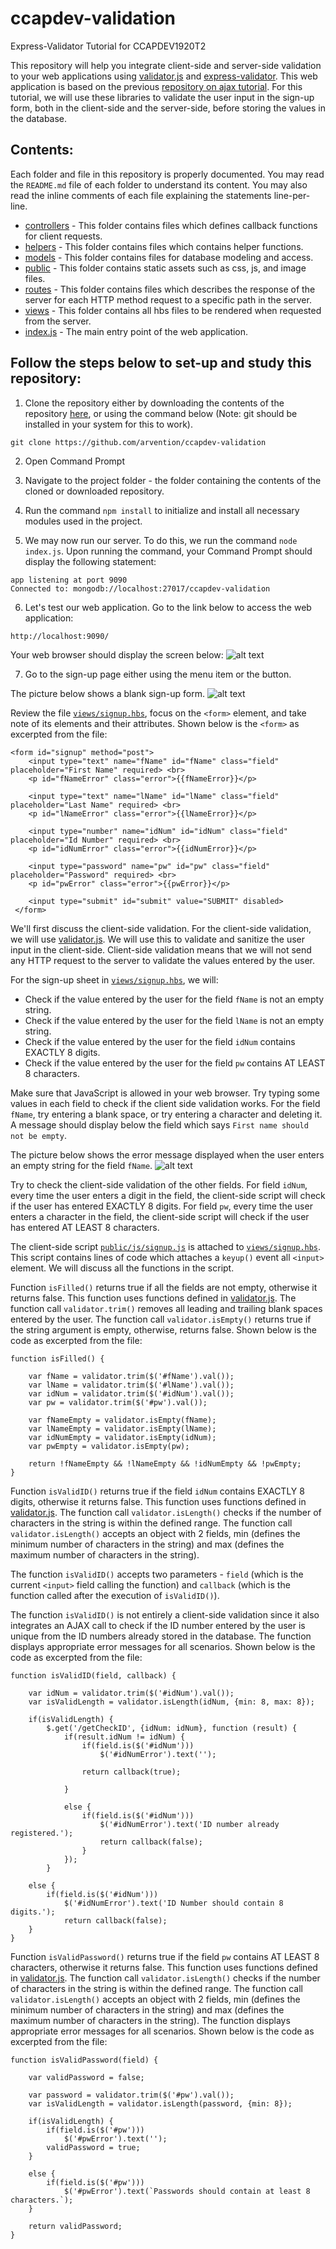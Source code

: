 # ccapdev-validation
Express-Validator Tutorial for CCAPDEV1920T2

This repository will help you integrate client-side and server-side validation to your web applications using [validator.js](https://github.com/validatorjs/validator.js) and [express-validator](https://express-validator.github.io/docs/). This web application is based on the previous [repository on ajax tutorial](https://github.com/arvention/ccapdev-ajax). For this tutorial, we will use these libraries to validate the user input in the sign-up form, both in the client-side and the server-side, before storing the values in the database.

## Contents:

Each folder and file in this repository is properly documented. You may read the `README.md` file of each folder to understand its content. You may also read the inline comments of each file explaining the statements line-per-line.

- [controllers](controllers) - This folder contains files which defines callback functions for client requests.
- [helpers](helpers) - This folder contains files which contains helper functions.
- [models](models) - This folder contains files for database modeling and access.
- [public](public) - This folder contains static assets such as css, js, and image files.
- [routes](routes) - This folder contains files which describes the response of the server for each HTTP method request to a specific path in the server.
- [views](views) - This folder contains all hbs files to be rendered when requested from the server.
- [index.js](index.js) - The main entry point of the web application.

## Follow the steps below to set-up and study this repository:
1. Clone the repository either by downloading the contents of the repository [here](https://github.com/arvention/ccapdev-validation/archive/master.zip), or using the command below (Note: git should be installed in your system for this to work).
```
git clone https://github.com/arvention/ccapdev-validation
```
2. Open Command Prompt
3. Navigate to the project folder - the folder containing the contents of the cloned or downloaded repository.
4. Run the command `npm install` to initialize and install all necessary modules used in the project.

5. We may now run our server. To do this, we run the command `node index.js`. Upon running the command, your Command Prompt should display the following statement:
```
app listening at port 9090
Connected to: mongodb://localhost:27017/ccapdev-validation
```

6. Let's test our web application. Go to the link below to access the web application:
```
http://localhost:9090/
```

Your web browser should display the screen below:
![alt text](index.png "Index Page")

7. Go to the sign-up page either using the menu item or the button.

The picture below shows a blank sign-up form.
![alt text](signup.png "Sign-up Page")

Review the file [`views/signup.hbs`](views/signup.hbs), focus on the `<form>` element, and take note of its elements and their attributes. Shown below is the `<form>` as excerpted from the file:

```
<form id="signup" method="post">
    <input type="text" name="fName" id="fName" class="field" placeholder="First Name" required> <br>
    <p id="fNameError" class="error">{{fNameError}}</p>

    <input type="text" name="lName" id="lName" class="field" placeholder="Last Name" required> <br>
    <p id="lNameError" class="error">{{lNameError}}</p>

    <input type="number" name="idNum" id="idNum" class="field" placeholder="Id Number" required> <br>
    <p id="idNumError" class="error">{{idNumError}}</p>

    <input type="password" name="pw" id="pw" class="field" placeholder="Password" required> <br>
    <p id="pwError" class="error">{{pwError}}</p>

    <input type="submit" id="submit" value="SUBMIT" disabled>
 </form>
```

We'll first discuss the client-side validation. For the client-side validation, we will use [validator.js](https://github.com/validatorjs/validator.js). We will use this to validate and sanitize the user input in the client-side. Client-side validation means that we will not send any HTTP request to the server to validate the values entered by the user.

For the sign-up sheet in [`views/signup.hbs`](views/signup.hbs), we will:
- Check if the value entered by the user for the field `fName` is not an empty string.
- Check if the value entered by the user for the field `lName` is not an empty string.
- Check if the value entered by the user for the field `idNum` contains EXACTLY 8 digits.
- Check if the value entered by the user for the field `pw` contains AT LEAST 8 characters.

Make sure that JavaScript is allowed in your web browser. Try typing some values in each field to check if the client side validation works. For the field `fName`, try entering a blank space, or try entering a character and deleting it. A message should display below the field which says `First name should not be empty`.

The picture below shows the error message displayed when the user enters an empty string for the field `fName`.
![alt text](signup-client-validation.png "Sign-up Page with Client-Side Validation")

Try to check the client-side validation of the other fields. For field `idNum`, every time the user enters a digit in the field, the client-side script will check if the user has entered EXACTLY 8 digits. For field `pw`, every time the user enters a character in the field, the client-side script will check if the user has entered AT LEAST 8 characters.

The client-side script [`public/js/signup.js`](public/js/signup.js) is attached to [`views/signup.hbs`](views/signup.hbs). This script contains lines of code which attaches a `keyup()` event all `<input>` element. We will discuss all the functions in the script.

Function `isFilled()` returns true if all the fields are not empty, otherwise it returns false. This function uses functions defined in [validator.js](https://github.com/validatorjs/validator.js). The function call `validator.trim()` removes all leading and trailing blank spaces entered by the user. The function call `validator.isEmpty()` returns true if the string argument is empty, otherwise, returns false. Shown below is the code as excerpted from the file:

```
function isFilled() {

    var fName = validator.trim($('#fName').val());
    var lName = validator.trim($('#lName').val());
    var idNum = validator.trim($('#idNum').val());
    var pw = validator.trim($('#pw').val());

    var fNameEmpty = validator.isEmpty(fName);
    var lNameEmpty = validator.isEmpty(lName);
    var idNumEmpty = validator.isEmpty(idNum);
    var pwEmpty = validator.isEmpty(pw);

    return !fNameEmpty && !lNameEmpty && !idNumEmpty && !pwEmpty;
}
```

Function `isValidID()` returns true if the field `idNum` contains EXACTLY 8 digits, otherwise it returns false. This function uses functions defined in [validator.js](https://github.com/validatorjs/validator.js). The function call `validator.isLength()` checks if the number of characters in the string is within the defined range. The function call `validator.isLength()` accepts an object with 2 fields, min (defines the minimum number of characters in the string) and max (defines the maximum number of characters in the string).

The function `isValidID()` accepts two parameters - `field` (which is the current `<input>` field calling the function) and `callback` (which is the function called after the execution of `isValidID()`).

The function `isValidID()` is not entirely a client-side validation since it also integrates an AJAX call to check if the ID number entered by the user is unique from the ID numbers already stored in the database. The function displays appropriate error messages for all scenarios. Shown below is the code as excerpted from the file:
```
function isValidID(field, callback) {

    var idNum = validator.trim($('#idNum').val());
    var isValidLength = validator.isLength(idNum, {min: 8, max: 8});

    if(isValidLength) {
        $.get('/getCheckID', {idNum: idNum}, function (result) {
            if(result.idNum != idNum) {
                if(field.is($('#idNum')))
                    $('#idNumError').text('');

                return callback(true);

            }

            else {
                if(field.is($('#idNum')))
                    $('#idNumError').text('ID number already registered.');
                    return callback(false);
                }
            });
        }

    else {
        if(field.is($('#idNum')))
            $('#idNumError').text('ID Number should contain 8 digits.');
            return callback(false);
    }
}
```

Function `isValidPassword()` returns true if the field `pw` contains AT LEAST 8 characters, otherwise it returns false. This function uses functions defined in [validator.js](https://github.com/validatorjs/validator.js). The function call `validator.isLength()` checks if the number of characters in the string is within the defined range. The function call `validator.isLength()` accepts an object with 2 fields, min (defines the minimum number of characters in the string) and max (defines the maximum number of characters in the string). The function displays appropriate error messages for all scenarios. Shown below is the code as excerpted from the file:

```
function isValidPassword(field) {

    var validPassword = false;

    var password = validator.trim($('#pw').val());
    var isValidLength = validator.isLength(password, {min: 8});

    if(isValidLength) {
        if(field.is($('#pw')))
            $('#pwError').text('');
        validPassword = true;
    }

    else {
        if(field.is($('#pw')))
            $('#pwError').text(`Passwords should contain at least 8 characters.`);
    }

    return validPassword;
}
```
